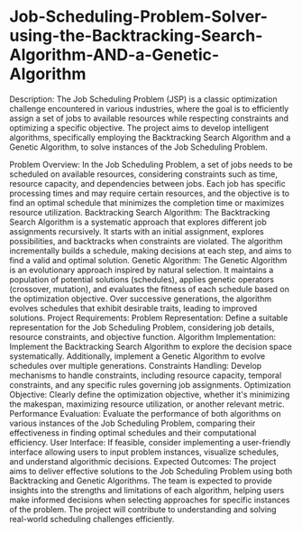 # Job-Scheduling-Problem-Solver-using-the-Backtracking-Search-Algorithm-AND-a-Genetic-Algorithm

Description: The Job Scheduling Problem (JSP) is a classic optimization challenge encountered in various
industries, where the goal is to efficiently assign a set of jobs to available resources while respecting constraints
and optimizing a specific objective. The project aims to develop intelligent algorithms, specifically employing
the Backtracking Search Algorithm and a Genetic Algorithm, to solve instances of the Job Scheduling Problem.

Problem Overview: In the Job Scheduling Problem, a set of jobs needs to be scheduled on available resources,
considering constraints such as time, resource capacity, and dependencies between jobs. Each job has specific
processing times and may require certain resources, and the objective is to find an optimal schedule that
minimizes the completion time or maximizes resource utilization.
Backtracking Search Algorithm: The Backtracking Search Algorithm is a systematic approach that explores
different job assignments recursively. It starts with an initial assignment, explores possibilities, and backtracks
when constraints are violated. The algorithm incrementally builds a schedule, making decisions at each step,
and aims to find a valid and optimal solution.
Genetic Algorithm: The Genetic Algorithm is an evolutionary approach inspired by natural selection. It maintains
a population of potential solutions (schedules), applies genetic operators (crossover, mutation), and evaluates
the fitness of each schedule based on the optimization objective. Over successive generations, the algorithm
evolves schedules that exhibit desirable traits, leading to improved solutions.
Project Requirements:
Problem Representation: Define a suitable representation for the Job Scheduling Problem, considering
job details, resource constraints, and objective function.
Algorithm Implementation: Implement the Backtracking Search Algorithm to explore the decision space
systematically. Additionally, implement a Genetic Algorithm to evolve schedules over multiple
generations.
Constraints Handling: Develop mechanisms to handle constraints, including resource capacity, temporal
constraints, and any specific rules governing job assignments.
Optimization Objective: Clearly define the optimization objective, whether it's minimizing the
makespan, maximizing resource utilization, or another relevant metric.
Performance Evaluation: Evaluate the performance of both algorithms on various instances of the Job
Scheduling Problem, comparing their effectiveness in finding optimal schedules and their computational
efficiency.
User Interface: If feasible, consider implementing a user-friendly interface allowing users to input
problem instances, visualize schedules, and understand algorithmic decisions.
Expected Outcomes: The project aims to deliver effective solutions to the Job Scheduling Problem using both
Backtracking and Genetic Algorithms. The team is expected to provide insights into the strengths and limitations
of each algorithm, helping users make informed decisions when selecting approaches for specific instances of
the problem. The project will contribute to understanding and solving real-world scheduling challenges
efficiently.
